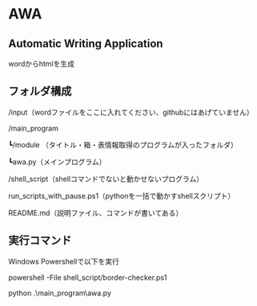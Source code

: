 # AWA

## Automatic Writing Application

wordからhtmlを生成

## フォルダ構成
/input（wordファイルをここに入れてください、githubにはあげていません）

/main_program

┗/module （タイトル・箱・表情報取得のプログラムが入ったフォルダ）

┗awa.py（メインプログラム）

/shell_script（shellコマンドでないと動かせないプログラム）

run_scripts_with_pause.ps1（pythonを一括で動かすshellスクリプト）

README.md（説明ファイル、コマンドが書いてある）

## 実行コマンド
Windows Powershellで以下を実行

powershell -File shell_script/border-checker.ps1

python .\main_program\awa.py
